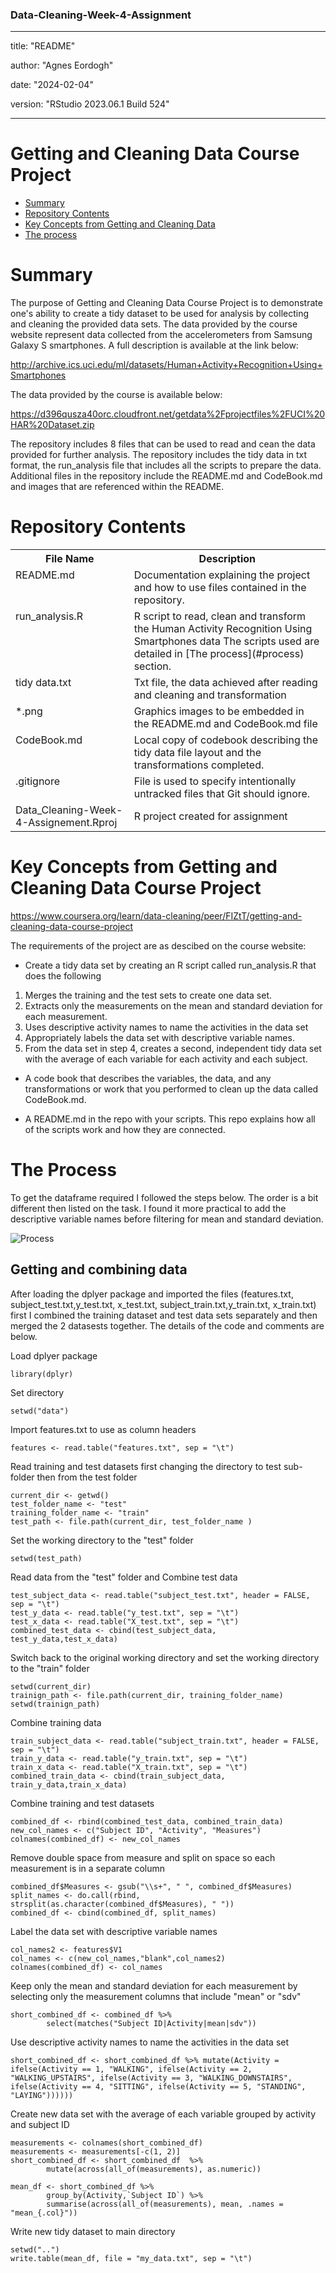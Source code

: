 ### Data-Cleaning-Week-4-Assignment
---
title: "README"

author: "Agnes Eordogh"

date: "2024-02-04"

version: "RStudio 2023.06.1 Build 524"

---
# Getting and Cleaning Data Course Project
* [Summary](#summary)
* [Repository Contents](#contents)
* [Key Concepts from Getting and Cleaning Data](#concepts)
* [The process](#process)

<h1 id=summary>Summary </h1>
The purpose of Getting and Cleaning Data Course Project is to demonstrate one's ability to create a tidy dataset to be used for analysis by collecting and cleaning the provided data sets. 
The data provided by the course website represent data collected from the accelerometers from Samsung Galaxy S smartphones. A full description is available at the link below:

http://archive.ics.uci.edu/ml/datasets/Human+Activity+Recognition+Using+Smartphones
 
The data provided by the course is available below:

https://d396qusza40orc.cloudfront.net/getdata%2Fprojectfiles%2FUCI%20HAR%20Dataset.zip

The  repository includes 8 files that can be used to read and cean the data provided for further analysis. The repository includes the tidy data in txt format, the run_analysis file that includes all the scripts to prepare the data. Additional files in the repository include the README.md and CodeBook.md and images that are referenced within the README.

<h1 id=contents>Repository Contents</h1>

<table>
<tr><th>File Name</th><th>Description</th></tr>
<tr><td valign=top>README.md</td><td>Documentation explaining the project and how to use files contained in the repository.</td></tr>
<tr><td valign=top>run_analysis.R</td><td>R script to read, clean and transform the Human Activity Recognition Using Smartphones data  The scripts used are detailed in [The process](#process) section.</td></tr>
<tr><td valign=top>tidy data.txt</td><td>Txt file, the data achieved after reading and cleaning and transformation</td></tr>       
<tr><td valign=top>*.png</td><td>Graphics images to be embedded in the README.md and CodeBook.md file</td></tr>
<tr><td valign=top>CodeBook.md</td><td>Local copy of codebook describing the tidy data file layout and the transformations completed.</td></tr>
<tr><td valign=top>.gitignore</td><td>File is used to specify intentionally untracked files that Git should ignore.</td></tr>
<tr><td valign=top>Data_Cleaning-Week-4-Assignement.Rproj</td><td>R project created for assignment</td></tr>
</table>



<h1 id=concepts>Key Concepts from Getting and Cleaning Data Course Project</h1>

https://www.coursera.org/learn/data-cleaning/peer/FIZtT/getting-and-cleaning-data-course-project

The requirements of the project are as descibed on the course website:
* Create a tidy data set  by creating an R script called run_analysis.R that does the following
<ol>
 <li> Merges the training and the test sets to create one data set.
 <li> Extracts only the measurements on the mean and standard deviation for each measurement. 
 <li> Uses descriptive activity names to name the activities in the data set
 <li> Appropriately labels the data set with descriptive variable names. 
 <li> From the data set in step 4, creates a second, independent tidy data set with the average of each variable for each activity and each subject.
</ol>

* A code book that describes the variables, the data, and any transformations or work that you performed to clean up the data called CodeBook.md.
 
* A README.md in the repo with your scripts. This repo explains how all of the scripts work and how they are connected.


<h1 id=process>The Process</h1>

To get the dataframe required I followed the steps below. The order is a bit different then listed on the task. I found it more practical to add the descriptive variable names before filtering for mean and standard deviation.

![Process](https://github.com/agstermaister/Data-Cleaning-Week-4-Assignment/assets/131816758/0ddefaab-25c1-4c82-9751-12d74af17196)

<h2> Getting and combining data </h2>
After loading the dplyer package and imported the files (features.txt, subject_test.txt,y_test.txt, x_test.txt, subject_train.txt,y_train.txt, x_train.txt) first I combined the training dataset and test data sets separately and then merged the 2 datasests together.  The details of the code and comments are below.

Load dplyer package 

```{r}
library(dplyr)
```

Set directory

```{r}
setwd("data")
```

Import features.txt to use as column headers 

```{r}
features <- read.table("features.txt", sep = "\t")
```

Read training and test datasets first changing the directory to test sub-folder then from the test folder 

```{r}
current_dir <- getwd()
test_folder_name <- "test"
training_folder_name <- "train"
test_path <- file.path(current_dir, test_folder_name )
```

Set the working directory to the "test" folder 

```{r}
setwd(test_path)
```

Read data from the "test" folder and Combine test data 

```{r}
test_subject_data <- read.table("subject_test.txt", header = FALSE, sep = "\t")
test_y_data <- read.table("y_test.txt", sep = "\t")
test_x_data <- read.table("X_test.txt", sep = "\t")
combined_test_data <- cbind(test_subject_data, test_y_data,test_x_data)
```

Switch back to the original working directory  and set the working directory to the "train" folder

```{r}
setwd(current_dir)
trainign_path <- file.path(current_dir, training_folder_name)
setwd(trainign_path)
```

Combine training data 

```{r}
train_subject_data <- read.table("subject_train.txt", header = FALSE, sep = "\t")
train_y_data <- read.table("y_train.txt", sep = "\t")
train_x_data <- read.table("X_train.txt", sep = "\t")
combined_train_data <- cbind(train_subject_data, train_y_data,train_x_data)
```

Combine training and test datasets

```{r}
combined_df <- rbind(combined_test_data, combined_train_data)
new_col_names <- c("Subject ID", "Activity", "Measures")
colnames(combined_df) <- new_col_names
```

Remove double space from measure and split on space so each measurement is in a separate column

```{r}
combined_df$Measures <- gsub("\\s+", " ", combined_df$Measures)
split_names <- do.call(rbind, strsplit(as.character(combined_df$Measures), " "))
combined_df <- cbind(combined_df, split_names)
```

Label the data set with descriptive variable names

```{r}
col_names2 <- features$V1
col_names <- c(new_col_names,"blank",col_names2)
colnames(combined_df) <- col_names
```

Keep only the mean and standard deviation for each measurement by selecting only the measurement columns that include "mean" or "sdv" 

```{r}
short_combined_df <- combined_df %>%
        select(matches("Subject ID|Activity|mean|sdv"))
```
        
Use descriptive activity names to name the activities in the data set


```{r}
short_combined_df <- short_combined_df %>% mutate(Activity = ifelse(Activity == 1, "WALKING", ifelse(Activity == 2, "WALKING_UPSTAIRS", ifelse(Activity == 3, "WALKING_DOWNSTAIRS", ifelse(Activity == 4, "SITTING", ifelse(Activity == 5, "STANDING", "LAYING"))))))
```

Create new data set with the average of each variable grouped by activity and subject ID

```{r}
measurements <- colnames(short_combined_df)
measurements <- measurements[-c(1, 2)]
short_combined_df <- short_combined_df  %>%
        mutate(across(all_of(measurements), as.numeric))

mean_df <- short_combined_df %>% 
        group_by(Activity,`Subject ID`) %>%
        summarise(across(all_of(measurements), mean, .names = "mean_{.col}"))
```


Write new tidy dataset to main directory 

```{r}
setwd("..")
write.table(mean_df, file = "my_data.txt", sep = "\t")
```
